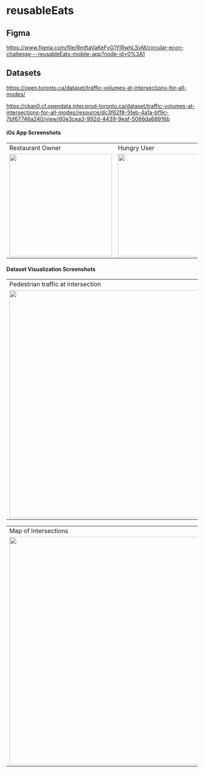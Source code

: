 # reusableEats

## Figma  
https://www.figma.com/file/RmftaVaKeFyG1YIRwhLSvM/circular-econ-challenge---reusableEats-mobile-app?node-id=0%3A1

## Datasets
https://open.toronto.ca/dataset/traffic-volumes-at-intersections-for-all-modes/    
  
https://ckan0.cf.opendata.inter.prod-toronto.ca/dataset/traffic-volumes-at-intersections-for-all-modes/resource/dc3f62f8-5feb-4a1a-bf9c-7bf67746a240/view/60e3cea3-992d-4439-9eaf-5066da68916b

#### iOs App Screenshots

<table>
  <tr>
    <td>Restaurant Owner</td>
     <td>Hungry User</td>
  </tr>
  <tr>
    <td><img src="https://user-images.githubusercontent.com/28896410/111062418-f8368380-847e-11eb-8075-a4e7e5e8d115.gif" width=270 ></td>
    <td><img src="https://user-images.githubusercontent.com/28896410/111062670-a1ca4480-8480-11eb-932d-79b7f822fd71.gif" width=270 ></td>
  </tr>
 </table>

#### Dataset Visualization Screenshots

<table>
  <tr>
    <td>Pedestrian traffic at intersection</td>
  </tr>
  <tr>
    <td><img src="https://user-images.githubusercontent.com/28896410/111062997-b7d90480-8482-11eb-96e3-82865da2f473.gif" width=600 ></td>
  </tr>
 </table>
 
 <table>
  <tr>
    <td>Map of Intersections</td>
  </tr>
  <tr>
    <td><img src="https://user-images.githubusercontent.com/28896410/111062366-befe1380-847e-11eb-8678-f56bcdb6a346.png" width=600 ></td>
  </tr>
 </table>

